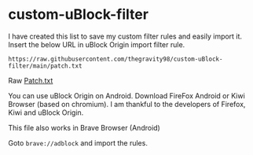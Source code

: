# custom-uBlock-filter
I have created this list to save my custom filter rules and easily import it.
Insert the below URL in uBlock Origin import filter rule. 

```
https://raw.githubusercontent.com/thegravity98/custom-uBlock-filter/main/patch.txt
```
Raw [Patch.txt](https://raw.githubusercontent.com/thegravity98/custom-uBlock-filter/main/patch.txt)

You can use uBlock Origin on Android. Download FireFox Android or Kiwi Browser (based on chromium).
I am thankful to the developers of Firefox, Kiwi and uBlock Origin.

This file also works in Brave Browser (Android)

Goto `brave://adblock` and import the rules. 
